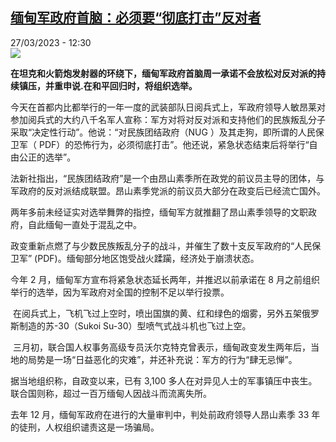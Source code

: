 <!--1679913902000-->
[缅甸军政府首脑：必须要“彻底打击”反对者](https://www.rfi.fr/cn/%E4%BA%9A%E6%B4%B2/20230327-%E7%BC%85%E7%94%B8%E5%86%9B%E6%94%BF%E5%BA%9C%E9%A6%96%E8%84%91-%E5%BF%85%E9%A1%BB%E8%A6%81-%E5%BD%BB%E5%BA%95%E6%89%93%E5%87%BB-%E5%8F%8D%E5%AF%B9%E8%80%85)
------

<div>27/03/2023 - 12:30</div><img src="https://s.rfi.fr/media/display/9fd3eff4-fab4-11ec-9a1c-005056bf30b7/w:1280/p:16x9/2022-06-12T054846Z_1424808827_RC24QU90SNZN_RTRMADP_3_USA-MYANMAR.JPG"><p><strong>在坦克和火箭炮发射器的环绕下，缅甸军政府首脑周一承诺不会放松对反对派的持续镇压，并重申说.在和平回归时，将组织选举。                    </strong></p><div><p><span><span><span><span><span><span>今天在首都内比都举行的一年一度的武装部队日阅兵式上，</span></span></span><span><span><span>军政府领导人敏昂莱对参加阅兵式的大约八千名</span></span></span><span><span><span>军人宣称：军方对将对反对派和支持他们的民族叛乱分子采取“决定性行动”。他说：</span></span></span><span><span><span>“对民族团结政府（</span></span></span><span><span>NUG </span></span><span><span><span>）及其走狗，即所谓的人民保卫军（</span></span></span><span><span> PDF</span></span><span><span><span>）</span></span></span><span><span><span>的恐怖行为，必须彻底打击”。他还说，紧急状态结束后将举行“自由公正的选举”。</span></span></span></span></span></span></p><p><span><span><span><span><span><span>法新社指出，“民族团结政府”是一个由昂山素季所在政党的前议员主导的团体，与军政府的反对派结成联盟。昂山素季党派的前议员大部分在政变后已经流亡国外。</span></span></span></span></span></span></p><p><span><span><span><span><span><span>两年多前未经证实对选举舞弊的指控，缅甸军方就推翻了昂山素季领导的文职政府，自此缅甸一直处于混乱之中。</span></span></span></span></span></span></p><p><span><span><span><span><span><span>政变重新点燃了与少数民族叛乱分子的战斗，并催生了数十支反军政府的“人民保卫军”</span></span></span><span><span> (PDF)</span></span><span><span><span>。</span></span></span><span><span><span>缅甸部分地区饱受战火蹂躏，经济处于崩溃状态。</span></span></span></span></span></span></p><p><span><span><span><span><span><span>今年</span></span></span><span><span> 2 </span></span><span><span><span>月，缅甸军方宣布将紧急状态延长两年，并推迟以前承诺在</span></span></span><span><span> 8 </span></span><span><span><span>月之前组织举行的选举，因为军政府对全国的控制不足以举行投票。</span></span></span></span></span></span></p><p><span><span><span> <span><span><span>在阅兵式上，飞机飞过上空时，喷出国旗的黄、红和绿色的烟雾，另外五架俄罗斯制造的</span></span></span><span><span><span>苏</span></span></span><span><span>-30</span></span><span><span><span>（</span></span></span><span><span>Sukoi Su-30</span></span><span><span><span>）型</span></span></span><span><span><span>喷气式战斗机也飞过上空。</span></span></span></span></span></span></p><p><span><span><span> <span><span><span>三月初，联合国人权事务高级专员沃尔克特克曾表示，缅甸政变发生两年后，当地的局势是一场“日益恶化的灾难”，并还补充说：军方的行为“肆无忌惮”。</span></span></span></span></span></span></p><p><span><span><span><span><span><span>据当地组织称，自政变以来，已有</span></span></span><span><span> 3,100 </span></span><span><span><span>多人在对异见人士的军事镇压中丧生。联合国则称，超过一百万缅甸人因战斗而流离失所。</span></span></span></span></span></span></p><p><span><span><span><span><span><span>去年</span></span></span><span><span> 12 </span></span><span><span><span>月，缅甸军政府在进行的大量审判中，判处前政府领导人昂山素季</span></span></span><span><span> 33 </span></span><span><span><span>年的徒刑，人权组织谴责这是一场骗局。</span></span></span></span></span></span></p><div data-selfpromo-newsletter></div><div data-selfpromo-app></div></div>
